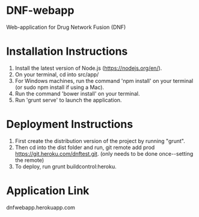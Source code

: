 # DNF-webapp
Web-application for Drug Network Fusion (DNF)


# Installation Instructions
1. Install the latest version of Node.js (https://nodejs.org/en/).
2. On your terminal, cd into src/app/
3. For Windows machines, run the command 'npm install' on your terminal (or sudo npm install if using a Mac). 
4. Run the command 'bower install' on your terminal.
5. Run 'grunt serve' to launch the application. 

# Deployment Instructions
1. First create the distribution version of the project by running "grunt". 
2. Then cd into the dist folder and run, git remote add prod https://git.heroku.com/dnftest.git. (only needs to be done once--setting the remote) 
3. To deploy, run grunt buildcontrol:heroku.

# Application Link
dnfwebapp.herokuapp.com
